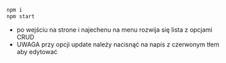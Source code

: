 ```bash 
npm i
npm start
```
- po wejściu na strone i najechenu na menu rozwija się lista z opcjami CRUD 
- UWAGA przy opcji update należy nacisnąć na napis z czerwonym tłem aby edytować 